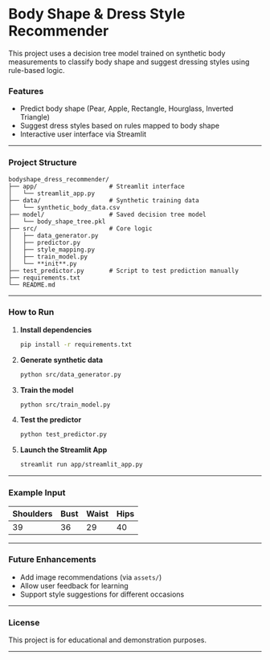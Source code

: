 # Body Shape & Dress Style Recommender

This project uses a decision tree model trained on synthetic body measurements to classify body shape and suggest dressing styles using rule-based logic.

### Features
- Predict body shape (Pear, Apple, Rectangle, Hourglass, Inverted Triangle)
- Suggest dress styles based on rules mapped to body shape
- Interactive user interface via Streamlit

---

### Project Structure

```
bodyshape_dress_recommender/
├── app/                    # Streamlit interface
│   └── streamlit_app.py
├── data/                   # Synthetic training data
│   └── synthetic_body_data.csv
├── model/                  # Saved decision tree model
│   └── body_shape_tree.pkl
├── src/                    # Core logic
│   ├── data_generator.py
│   ├── predictor.py
│   ├── style_mapping.py
│   ├── train_model.py
│   └── **init**.py
├── test_predictor.py       # Script to test prediction manually
├── requirements.txt
└── README.md
````
---

### How to Run

1. **Install dependencies**  
   ```bash
   pip install -r requirements.txt
   ```

2. **Generate synthetic data**
   ```bash
   python src/data_generator.py
   ```

3. **Train the model**
   ```bash
   python src/train_model.py
   ```

4. **Test the predictor**
   ```bash
   python test_predictor.py
   ```

5. **Launch the Streamlit App**
   ```bash
   streamlit run app/streamlit_app.py
   ```
---

### Example Input

| Shoulders | Bust | Waist | Hips |
| --------- | ---- | ----- | ---- |
| 39        | 36   | 29    | 40   |

---

###  Future Enhancements

* Add image recommendations (via `assets/`)
* Allow user feedback for learning
* Support style suggestions for different occasions

---

### License

This project is for educational and demonstration purposes.

---

```
